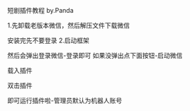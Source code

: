 短剧插件教程
by.Panda

1.先卸载老版本微信，然后解压文件下载微信

安装完先不要登录
2.启动框架


然后会弹出登录微信-登录即可
如果没弹出点下面按钮-启动微信

载入插件

双击插件

即可运行插件啦-管理员默认为机器人账号


